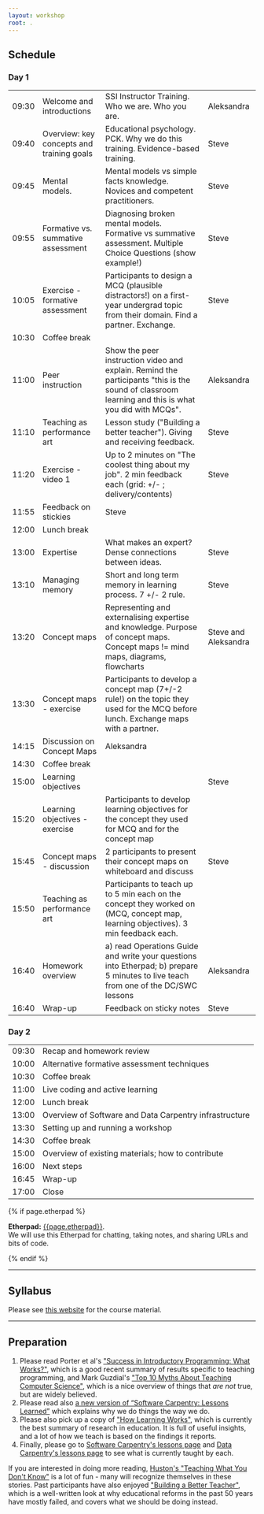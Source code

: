 ```yaml
---
layout: workshop
root: .
---
```



<h2>Schedule</h2>

<div class="row">
  <div class="col-md-6">
    <h3>Day 1</h3>
    <table class="table table-striped">
      <tr> <td>09:30</td> <td>Welcome and introductions</td>
      <td> SSI Instructor Training. Who we are. Who you are.</td>
      <td>Aleksandra</td></tr>
      <tr> <td>09:40</td> <td>Overview: key concepts and training goals</td> <td>Educational psychology. PCK. Why we do this training. Evidence-based training.</td>
      <td>Steve</td>
      </tr> 
      <tr> <td>09:45</td> <td>Mental models. </td> <td>Mental models vs simple facts knowledge. Novices and competent practitioners. </td>
      <td>Steve</td>
      </tr> 
       <tr> <td>09:55</td> <td>Formative vs. summative assessment </td> <td>Diagnosing broken mental models. Formative vs summative assessment. Multiple Choice Questions (show example!)  </td>
      <td>Steve</td>
      </tr>
      <tr> <td>10:05</td> <td>Exercise - formative assessment</td>
      <td>Participants to design a MCQ (plausible distractors!) on a first-year undergrad topic from their domain. Find a partner. Exchange.</td>
      <td>Steve</td></tr>
      <tr> <td>10:30</td> <td>Coffee break</td></tr>
      <tr> <td>11:00</td> <td>Peer instruction</td>
      <td>Show the peer instruction video and explain. Remind the participants "this is the sound of classroom learning and this is what you did  with MCQs".</td>
      <td>Aleksandra</td></tr>
      <tr> <td>11:10</td> <td>Teaching as performance art</td>
      <td> Lesson study ("Building a better teacher"). Giving and receiving feedback.</td>
       <td>Steve</td></tr>
       <tr> <td>11:20</td> <td> Exercise - video 1</td>
       <td> Up to 2 minutes on "The coolest thing about my job". 2 min feedback each (grid: +/- ; delivery/contents) </td>
       <td>Steve</td></tr>
      <tr> <td>11:55</td> <td>Feedback on stickies</td> <td>Steve</td></tr>
      <tr> <td>12:00</td> <td>Lunch break</td></tr>
      <tr> <td>13:00</td> <td> Expertise</td> <td> What makes an expert? Dense connections between ideas. </td>
      <td>Steve </td> </tr>
      <tr> <td>13:10</td> <td> Managing memory</td> 
      <td> Short and long term memory in learning process. 7 +/- 2 rule.</td> 
      <td>Steve </td> </tr>
      <tr> <td>13:20</td> <td> Concept maps</td> 
      <td> Representing and externalising expertise and knowledge. Purpose of concept maps. Concept maps != mind maps, diagrams, flowcharts </td>
      <td> Steve and Aleksandra</td> </tr>
      <tr> <td>13:30</td> <td> Concept maps - exercise</td> <td> Participants to develop a concept map (7+/-2 rule!) on the topic they used for the MCQ before lunch. Exchange maps with a partner.</td> </tr>
      <tr> <td>14:15</td> <td> Discussion on Concept Maps</td> <td> Aleksandra</td> </tr>
      <tr> <td>14:30</td> <td>Coffee break</td> </tr>
      <tr> <td>15:00</td> <td>Learning objectives</td>
      <td> </td> <td>Steve </td> </tr>
      <tr> <td>15:20</td> <td>Learning objectives - exercise</td><td>Participants to develop learning objectives for the concept they used for MCQ and for the concept map </td>  </tr>
      <tr> <td>15:45</td> <td>Concept maps - discussion</td><td>2 participants to present their concept maps on whiteboard and discuss</td><td>Steve </td> </tr>
      <tr> <td>15:50</td> <td>Teaching as performance art</td> <td>Participants to teach up to 5 min each on the concept they worked on (MCQ, concept map, learning objectives). 3 min feedback each.</td></tr>
      <tr> <td>16:40</td> <td>Homework overview</td> <td> a) read Operations Guide and write your questions into Etherpad; b) prepare 5 minutes to live teach from one of the DC/SWC lessons </td> <td> Aleksandra </td></tr>
       <tr> <td>16:40</td> <td>Wrap-up</td> 
        <td>Feedback on sticky notes </td> <td> Steve</td></tr>
    </table>
  </div>
  
  <div class="col-md-6">
    <h3>Day 2</h3>
    <table class="table table-striped">
      <tr> <td>09:30</td> <td>Recap and homework review<br></td> </tr>
      <tr> <td>10:00</td> <td>Alternative formative assessment techniques</td> </tr>
      <tr> <td>10:30</td> <td>Coffee break</td> </tr>
      <tr> <td>11:00</td> <td>Live coding and active learning</td> </tr>
      <tr> <td>12:00</td> <td>Lunch break</td> </tr>
      <tr> <td>13:00</td> <td>Overview of Software and Data Carpentry infrastructure</td> </tr>
      <tr> <td>13:30</td> <td>Setting up and running a workshop</td> </tr>
      <tr> <td>14:30</td> <td>Coffee break</td> </tr>
      <tr> <td>15:00</td> <td>Overview of existing materials; how to contribute</td> </tr>
      <tr> <td>16:00</td> <td>Next steps</td> </tr>
      <tr> <td>16:45</td> <td>Wrap-up</td> </tr>
      <tr> <td>17:00</td> <td>Close</td> </tr>
    </table>
  </div>
</div>

{% if page.etherpad %}
<p>
  <strong>Etherpad:</strong> <a href="{{page.etherpad}}">{{page.etherpad}}</a>.
  <br/>
  We will use this Etherpad for chatting, taking notes, and sharing URLs and bits of code.
</p>
{% endif %}

<hr/>

<h2>Syllabus</h2>

<p>
  Please see <a href="{{site.swc_githubio}}instructor-training">this website</a> for the course material.

</p>


<hr/>

<h2 id="preparation" name="preparation">Preparation</h2>
<ol>
    <li>
      Please read
      Porter et al's
      <a href="{{site.swc_files}}/training-course/2013/08/p34-porter.pdf">"Success
      in Introductory Programming: What Works?"</a>, which is a good
      recent summary of results specific to teaching programming, and
      Mark Guzdial's
      <a href="http://cacm.acm.org/blogs/blog-cacm/189498-top-10-myths-about-teaching-computer-science/fulltext">"Top 10 Myths About Teaching Computer Science"</a>,
      which is a nice overview of things that <em>are not</em> true, but are widely believed.
    </li>
    <li>
    Please read also <a href="http://f1000research.com/articles/3-62/v2/pdf">
    a new version of “Software Carpentry: Lessons Learned”</a> which explains why we do things the way we do.
    </li>
    <li>
      Please also pick up a copy of
      <a href="http://www.amazon.com/How-Learning-Works-Research-Based-Jossey-Bass/dp/0470484101/">"How
      Learning Works"</a>, which is currently the best summary of research
      in education. It is full of useful insights, and a lot of how we
      teach is based on the findings it reports.
    </li>
    <li>
      Finally, please go
      to <a href="{{site.swc_site}}/lessons.html">Software Carpentry's
      lessons page</a> and <a href="{{site.dc_site}}/lessons/">Data Carpentry's lessons page</a>
      to see what is currently taught by each.
    </li>
</ol>
<p>
  If you are interested in doing more
  reading, <a href="http://www.amazon.com/Teaching-What-You-Dont-Know/dp/0674066170">Huston's
    "Teaching What You Don't Know"</a> is a lot of fun - many will
  recognize themselves in these stories. Past participants have
  also enjoyed
  <a href="http://www.amazon.com/Building-Better-Teacher-Teaching-Everyone/dp/0393081591">"Building
    a Better Teacher"</a>, which is a well-written look at why
  educational reforms in the past 50 years have mostly failed, and
  covers what we should be doing instead.
</p>
